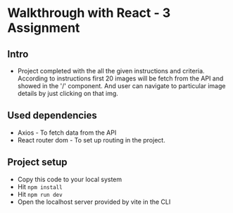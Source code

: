 # Walkthrough with React - 3 Assignment

## Intro

- Project completed with the all the given instructions and criteria. According to instructions first 20 images will be fetch from the API and showed in the '/' component. And user can navigate to particular image details by just clicking on that img.

## Used dependencies

- Axios - To fetch data from the API
- React router dom - To set up routing in the project.

## Project setup

- Copy this code to your local system
- Hit `npm install`
- Hit `npm run dev`
- Open the localhost server provided by vite in the CLI
